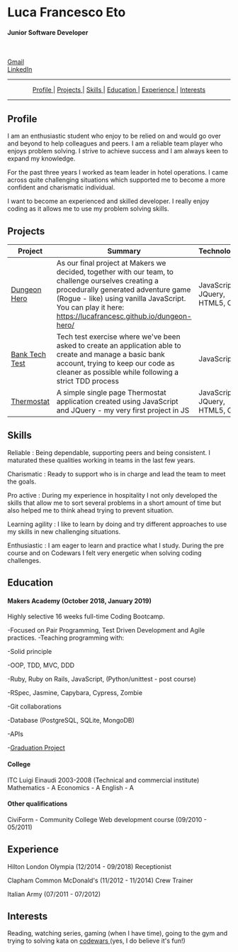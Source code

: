 <h1 align="left"> Luca Francesco Eto </h1>
<h4 align="left"> Junior Software Developer </h4>

<br>

<div align="left">

[Gmail ](mailto:eto.lucafrancesco@gmail.com)
<br>
[LinkedIn ](https://www.linkedin.com/in/luca-francesco-eto-730052a0)

</div>

<hr>

<div align="center">

[Profile ](#profile) |
[Projects ](#projects) |
[Skills ](#skills) |
[Education ](#education) |
[Experience ](#experience) |
[Interests ](#interests)

</div>

<hr>

## Profile

I am an enthusiastic student who enjoy to be relied on and would go over and beyond to help colleagues and peers.
I am a reliable team player who enjoys problem solving.
I strive to achieve success and I am always keen to expand my knowledge.

For the past three years I worked as team leader in hotel operations.
I came across quite challenging situations which supported me to become a more confident and charismatic individual.

I want to become an experienced and skilled developer.
I really enjoy coding as it allows me to use my problem solving skills.

## Projects
| Project | Summary | Technologies | Testing
|----------|----------|----------|----------|
| [Dungeon Hero](https://github.com/lucafrancesc/dungeon-hero) | As our final project at Makers we decided, together with our team, to challenge ourselves creating a procedurally generated adventure game (Rogue - like) using vanilla JavaScript. You can play it here: <a href="https://lucafrancesc.github.io/dungeon-hero/">https://lucafrancesc.github.io/dungeon-hero/</a> | JavaScript, JQuery, HTML5, CSS| Jasmine, Istanbul, ESlint, Travis CI, Coveralls
| [Bank Tech Test](https://github.com/lucafrancesc/Bank-Tech-Test) | Tech test exercise where we've been asked to create an application able to create and manage a basic bank account, trying to keep our code as cleaner as possible while following a strict TDD process | JavaScript | Jasmine, ESlint
| [Thermostat](https://github.com/lucafrancesc/Thermostat-JavaScript) | A simple single page Thermostat application created using JavaScript and JQuery - my very first project in JS | JavaScript, JQuery, HTML5, CSS| Jasmine

## Skills

Reliable : Being dependable, supporting peers and being consistent. I maturated these qualities working in teams in the last few years.

Charismatic : Ready to support who is in charge and lead the team to meet the goals.

Pro active : During my experience in hospitality I not only developed the skills that allow me to sort several problems in a short amount of time but also helped me to think ahead trying to prevent situation.

Learning agility : I like to learn by doing and try different approaches to use my skills in new challenging situations.

Enthusiastic : I am eager to learn and practice what I study. During the pre course and on Codewars I felt very energetic when solving coding challenges.

## Education

#### Makers Academy (October 2018, January 2019)
Highly selective 16 weeks full-time Coding Bootcamp.

-Focused on Pair Programming, Test Driven Development and Agile practices.
-Teaching programming with:

-Solid principle

-OOP, TDD, MVC, DDD

-Ruby, Ruby on Rails, JavaScript, (Python/unittest - post course)

-RSpec, Jasmine, Capybara, Cypress, Zombie

-Git collaborations

-Database (PostgreSQL, SQLite, MongoDB)

-APIs

-[Graduation Project](https://github.com/lucafrancesc/dungeon-hero)

#### College
ITC Luigi Einaudi 2003-2008 (Technical and commercial institute)
Mathematics - A
Economics - A
English - A

#### Other qualifications
CiviForm - Community College
Web development course (09/2010 - 05/2011)

## Experience
Hilton London Olympia (12/2014 - 09/2018)
Receptionist

Clapham Common McDonald's (11/2012 - 11/2014)
Crew Trainer

Italian Army (07/2011 - 07/2012)

## Interests

Reading, watching series, gaming (when I have time), going to the gym and trying to solving kata on [codewars ](www.codewars.com) (yes, I do believe it's fun!)
